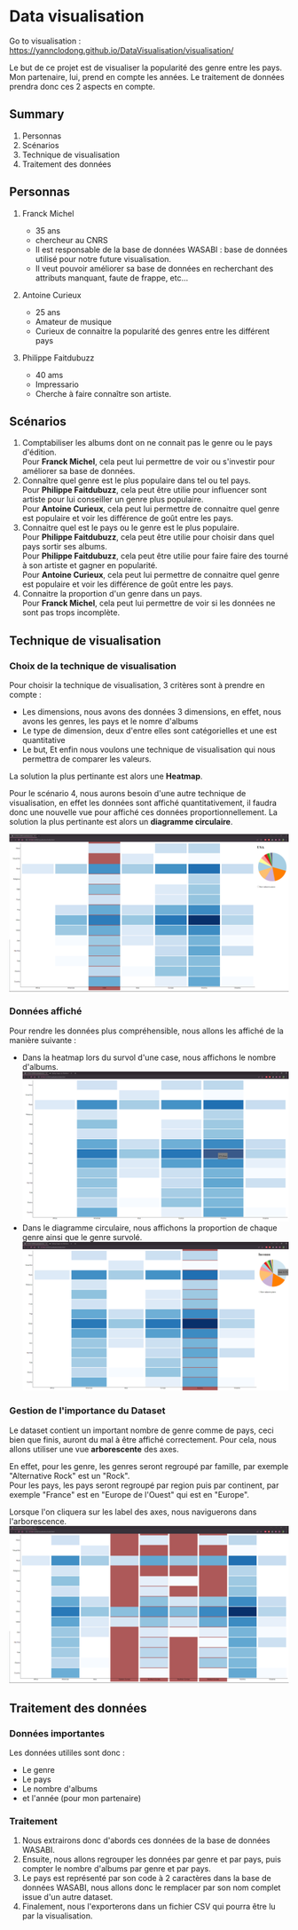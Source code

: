 # Data visualisation

Go to visualisation : https://yannclodong.github.io/DataVisualisation/visualisation/

Le but de ce projet est de visualiser la popularité des genre entre les pays.
Mon partenaire, lui, prend en compte les années. Le traitement de données prendra donc ces 2 aspects en compte.

## Summary
1. Personnas
2. Scénarios
3. Technique de visualisation
4. Traitement des données

## Personnas
1. Franck Michel
    - 35 ans
    - chercheur au CNRS
    - Il est responsable de la base de données WASABI : base de données utilisé pour notre future visualisation.
    - Il veut pouvoir améliorer sa base de données en recherchant des attributs manquant, faute de frappe, etc...

2. Antoine Curieux
    - 25 ans
    - Amateur de musique
    - Curieux de connaitre la popularité des genres entre les différent pays
3. Philippe Faitdubuzz
    - 40 ams
    - Impressario
    - Cherche à faire connaître son artiste.

## Scénarios
1. Comptabiliser les albums dont on ne connait pas le genre ou le pays d'édition.<br>
Pour __Franck Michel__, cela peut lui permettre de voir ou s'investir pour améliorer sa base de données.
2. Connaître quel genre est le plus populaire dans tel ou tel pays.<br>
Pour __Philippe Faitdubuzz__, cela peut être utilie pour influencer sont artiste pour lui conseiller un genre plus populaire.<br>
Pour __Antoine Curieux__, cela peut lui permettre de connaitre quel genre est populaire et voir les différence de goût entre les pays.
3. Connaitre quel est le pays ou le genre est le plus populaire.<br>
Pour __Philippe Faitdubuzz__, cela peut être utilie pour choisir dans quel pays sortir ses albums.<br>
Pour __Philippe Faitdubuzz__, cela peut être utilie pour faire faire des tourné à son artiste et gagner en popularité.<br>
Pour __Antoine Curieux__, cela peut lui permettre de connaitre quel genre est populaire et voir les différence de goût entre les pays.
4. Connaitre la proportion d'un genre dans un pays.<br>
Pour __Franck Michel__, cela peut lui permettre de voir si les données ne sont pas trops incomplète.

## Technique de visualisation
### Choix de la technique de visualisation
Pour choisir la technique de visualisation, 3 critères sont à prendre en compte :
- Les dimensions, nous avons des données 3 dimensions, en effet, nous avons les genres, les pays et le nomre d'albums
- Le type de dimension, deux d'entre elles sont catégorielles et une est quantitative
- Le but, Et enfin nous voulons une technique de visualisation qui nous permettra de comparer les valeurs.

La solution la plus pertinante est alors une __Heatmap__.<br>

Pour le scénario 4, nous aurons besoin d'une autre technique de visualisation, en effet les données sont affiché quantitativement, il faudra donc une nouvelle vue pour affiché ces données proportionnellement. La solution la plus pertinante est alors un __diagramme circulaire__.

![Visualisation](screenshots/with-panel.png)

### Données affiché
Pour rendre les données plus compréhensible, nous allons les affiché de la manière suivante :<br>
- Dans la heatmap lors du survol d'une case, nous affichons le nombre d'albums.
![Tooltip heatmap](screenshots/tooltip-heatmap.png)
- Dans le diagramme circulaire, nous affichons la proportion de chaque genre ainsi que le genre survolé.
![Tooltip heatmap](screenshots/tooltip-piechart.png)

### Gestion de l'importance du Dataset
Le dataset contient un important nombre de genre comme de pays, ceci bien que finis, auront du mal à être affiché correctement. Pour cela, nous allons utiliser une vue __arborescente__ des axes. 

En effet, pour les genre, les genres seront regroupé par famille, par exemple "Alternative Rock" est un "Rock".<br>
Pour les pays, les pays seront regroupé par region puis par continent, par exemple "France" est en "Europe de l'Ouest" qui est en "Europe".<br>

Lorsque l'on cliquera sur les label des axes, nous naviguerons dans l'arborescence.
![Navigate in heatmap](screenshots/navigated.png)

## Traitement des données
### Données importantes
Les données utililes sont donc :
- Le genre
- Le pays
- Le nombre d'albums
- et l'année (pour mon partenaire)

### Traitement
1. Nous extrairons donc d'abords ces données de la base de données WASABI.<br>
2. Ensuite, nous allons regrouper les données par genre et par pays, puis compter le nombre d'albums par genre et par pays.<br>
3. Le pays est représenté par son code à 2 caractères dans la base de données WASABI, nous allons donc le remplacer par son nom complet issue d'un autre dataset.<br>
4. Finalement, nous l'exporterons dans un fichier CSV qui pourra être lu par la visualisation.
